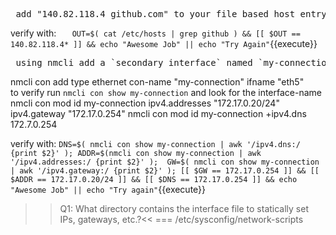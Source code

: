 <pre> add "140.82.118.4 github.com" to your file based host entry </pre>
verify with: `  
OUT=$( cat /etc/hosts | grep github ) && [[ $OUT == 140.82.118.4* ]] && echo "Awesome Job" || echo "Try Again"`{{execute}}

<pre> using nmcli add a `secondary interface` named `my-connection` on device `eth5` and set that interface to have a static IP of `172.17.0.20` with a network mask of `255.255.255.0` using a gateway of `172.17.0.254` and a name server of `172.17.0.254` </pre>

nmcli con add type ethernet con-name "my-connection" ifname "eth5"\
    to verify run `nmcli con show my-connection` and look for the interface-name
nmcli con mod id my-connection  ipv4.addresses "172.17.0.20/24" ipv4.gateway "172.17.0.254"
nmcli con mod id my-connection +ipv4.dns 172.7.0.254

verify with: `DNS=$( nmcli con show my-connection | awk '/ipv4.dns:/ {print $2}' ); ADDR=$(nmcli con show my-connection | awk '/ipv4.addresses:/ {print $2}' );  GW=$( nmcli con show my-connection | awk '/ipv4.gateway:/ {print $2}' ); [[ $GW == 172.17.0.254 ]] && [[ $ADDR == 172.17.0.20/24 ]] && [[ $DNS == 172.17.0.254 ]] && echo "Awesome Job" || echo "Try again"`{{execute}}

>> Q1: What directory contains the interface file to statically set IPs, gateways, etc.?<<
=== /etc/sysconfig/network-scripts
